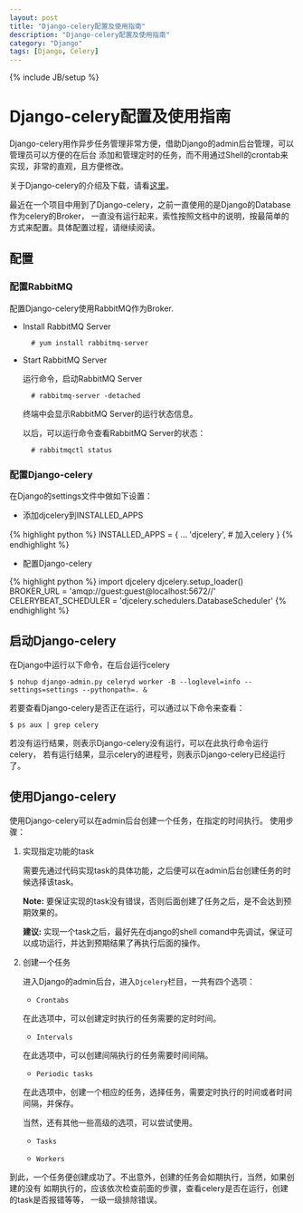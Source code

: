 ```yaml
---
layout: post
title: "Django-celery配置及使用指南"
description: "Django-celery配置及使用指南"
category: "Django"
tags: [Django, Celery]
---
```

{% include JB/setup %}

# Django-celery配置及使用指南
Django-celery用作异步任务管理非常方便，借助Django的admin后台管理，可以管理员可以方便的在后台
添加和管理定时的任务，而不用通过Shell的crontab来实现，非常的直观，且方便修改。

关于Django-celery的介绍及下载，请看[这里](https://pypi.python.org/pypi/django-celery)。

最近在一个项目中用到了Django-celery，之前一直使用的是Django的Database作为celery的Broker，
一直没有运行起来，索性按照文档中的说明，按最简单的方式来配置。具体配置过程，请继续阅读。

## 配置
### 配置RabbitMQ

配置Django-celery使用RabbitMQ作为Broker.

* Install RabbitMQ Server

        # yum install rabbitmq-server

* Start RabbitMQ Server

    运行命令，启动RabbitMQ Server

        # rabbitmq-server -detached

    终端中会显示RabbitMQ Server的运行状态信息。

    以后，可以运行命令查看RabbitMQ Server的状态：

        # rabbitmqctl status

### 配置Django-celery
在Django的settings文件中做如下设置：

* 添加djcelery到INSTALLED_APPS

{% highlight python %}
        INSTALLED_APPS = {
          ...
          'djcelery',          # 加入celery
        }
{% endhighlight %}


* 配置Django-celery

{% highlight python %}
        import djcelery
        djcelery.setup_loader()
        BROKER_URL = 'amqp://guest:guest@localhost:5672//'
        CELERYBEAT_SCHEDULER = 'djcelery.schedulers.DatabaseScheduler'
{% endhighlight %}

## 启动Django-celery

在Django中运行以下命令，在后台运行celery

    $ nohup django-admin.py celeryd worker -B --loglevel=info --settings=settings --pythonpath=. &


若要查看Django-celery是否正在运行，可以通过以下命令来查看：

    $ ps aux | grep celery

若没有运行结果，则表示Django-celery没有运行，可以在此执行命令运行celery，
若有运行结果，显示celery的进程号，则表示Django-celery已经运行了。

## 使用Django-celery
使用Django-celery可以在admin后台创建一个任务，在指定的时间执行。
使用步骤：

1. 实现指定功能的task

    需要先通过代码实现task的具体功能，之后便可以在admin后台创建任务的时候选择该task。

    **Note:** 要保证实现的task没有错误，否则后面创建了任务之后，是不会达到预期效果的。
    
    **建议:** 实现一个task之后，最好先在django的shell comand中先调试，保证可以成功运行，并达到预期结果了再执行后面的操作。

2. 创建一个任务

    进入Django的admin后台，进入`Djcelery`栏目，一共有四个选项：

    * `Crontabs`

    在此选项中，可以创建定时执行的任务需要的定时时间。

    * `Intervals`

    在此选项中，可以创建间隔执行的任务需要时间间隔。

    * `Periodic tasks`

    在此选项中，创建一个相应的任务，选择任务，需要定时执行的时间或者时间间隔，并保存。

    当然，还有其他一些高级的选项，可以尝试使用。

    * `Tasks`

    * `Workers`

到此，一个任务便创建成功了。不出意外，创建的任务会如期执行，当然，如果创建的没有
如期执行的，应该依次检查前面的步骤，查看celery是否在运行，创建的task是否报错等等，
一级一级排除错误。
